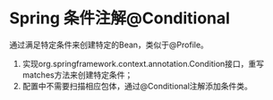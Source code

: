 # Spring 条件注解@Conditional
通过满足特定条件来创建特定的Bean，类似于@Profile。
1. 实现org.springframework.context.annotation.Condition接口，重写matches方法来创建特定条件；
2. 配置中不需要扫描相应包体，通过@Conditional注解添加条件类。